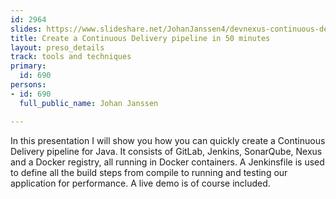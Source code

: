 ```yaml
---
id: 2964
slides: https://www.slideshare.net/JohanJanssen4/devnexus-continuous-delivery-in-50-minutes
title: Create a Continuous Delivery pipeline in 50 minutes
layout: preso_details
track: tools and techniques
primary:
  id: 690
persons:
- id: 690
  full_public_name: Johan Janssen

---
```

In this presentation I will show you how you can quickly create a Continuous Delivery pipeline for Java. It consists of GitLab, Jenkins, SonarQube, Nexus and a Docker registry, all running in Docker containers. A Jenkinsfile is used to define all the build steps from compile to running and testing our application for performance. A live demo is of course included.
